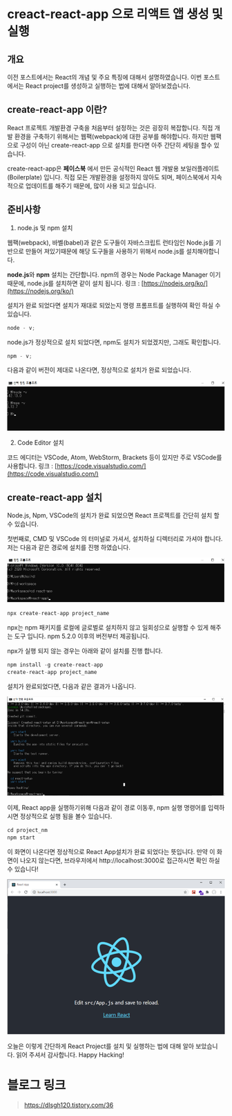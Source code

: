 # creact-react-app 으로 리액트 앱 생성 및 실행

## 개요

이전 포스트에서는 React의 개념 및 주요 특징에 대해서 설명하였습니다. 이번 포스트에서는 React project를 생성하고 실행하는 법에 대해서 알아보겠습니다.

## create-react-app 이란?

React 프로젝트 개발환경 구축을 처음부터 설정하는 것은 굉장히 복잡합니다. 직접 개발 환경을 구축하기 위해서는 웹팩(webpack)에 대한 공부를 해야합니다. 하지만 웹팩으로 구성이 아닌 create-react-app 으로 설치를 한다면 아주 간단히 세팅을 할수 있습니다.

create-react-app은 **페이스북** 에서 만든 공식적인 React 웹 개발용 보일러플레이트(Boilerplate) 입니다. 직접 모든 개발환경을 설정하지 않아도 되며, 페이스북에서 지속적으로 업데이트를 해주기 때문에, 많이 사용 되고 있습니다.

## 준비사항

1. node.js 및 npm 설치

웹팩(webpack), 바벨(babel)과 같은 도구들이 자바스크립트 런타임인 Node.js를 기반으로 만들어 져있기때문에 해당 도구들을 사용하기 위해서 node.js를 설치해야합니다.

**node.js**와 **npm** 설치는 간단합니다. npm의 경우는 Node Package Manager 이기 때문에, node.js를 설치하면 같이 설치 됩니다.
링크 : [https://nodejs.org/ko/](https://nodejs.org/ko/)

설치가 완료 되었다면 설치가 재대로 되었는지 명령 프롬프트를 실행하여 확인 하실 수 있습니다.

```js
node - v;
```

node.js가 정상적으로 설치 되었다면, npm도 설치가 되었겠지만, 그래도 확인합니다.

```js
npm - v;
```

다음과 같이 버전이 제대로 나온다면, 정상적으로 설치가 완료 되었습니다.

![image](./images/cmd1.png)

2. Code Editor 설치

코드 에디터는 VSCode, Atom, WebStorm, Brackets 등이 있지만 주로 VSCode를 사용합니다.
링크 : [https://code.visualstudio.com/](https://code.visualstudio.com/)

## create-react-app 설치

Node.js, Npm, VSCode의 설치가 완료 되었으면 React 프로젝트를 간단히 설치 할수 있습니다.

첫번째로, CMD 및 VSCode 의 터미널로 가셔서, 설치하실 디렉터리로 가셔야 합니다.
저는 다음과 같은 경로에 설치를 진행 하였습니다.

![image](./images/cmd2.png)

```js
npx create-react-app project_name
```

npx는 npm 패키지를 로컬에 글로벌로 설치하지 않고 일회성으로 실행할 수 있게 해주는 도구 입니다. npm 5.2.0 이후의 버전부터 제공됩니다.

npx가 실행 되지 않는 경우는 아래와 같이 설치를 진행 합니다.

```js
npm install -g create-react-app
create-react-app project_name
```

설치가 완료되었다면, 다음과 같은 결과가 나옵니다.

![image](./images/cmd3.png)

이제, React app을 실행하기위해 다음과 같이 경로 이동후, npm 실행 명령어를 입력하시면 정상적으로 실행 됨을 볼수 있습니다.

```js
cd project_nm
npm start
```

이 화면이 나온다면 정상적으로 React App설치가 완료 되었다는 뜻입니다. 만약 이 화면이 나오지 않는다면, 브라우저에서 http://localhost:3000로 접근하시면 확인 하실 수 있습니다!

![image](./images/react_logo.png)

오늘은 이렇게 간단하게 React Project를 설치 및 실행하는 법에 대해 알아 보았습니다.
읽어 주셔서 감사합니다. Happy Hacking!

# 블로그 링크

> https://dlsgh120.tistory.com/36
